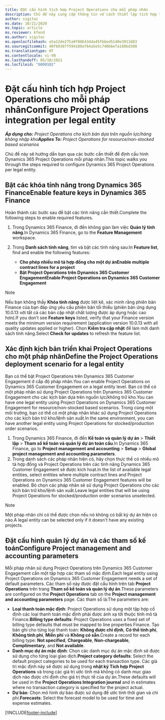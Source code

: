 ```yaml
---
title: Đặt cấu hình tích hợp Project Operations cho mỗi pháp nhân
description: Chủ đề này cung cấp thông tin về cách thiết lập tích hợp theo pháp nhân trong Project Operations.
author: sigitac
ms.date: 10/21/2020
ms.topic: article
ms.reviewer: kfend
ms.author: sigitac
ms.openlocfilehash: e5a12de275a9f886434da45fbbed5140e3913d83
ms.sourcegitcommit: 40f68387f594180af64a5e5c748b6efa188bd300
ms.translationtype: HT
ms.contentlocale: vi-VN
ms.lasthandoff: 05/10/2021
ms.locfileid: "6000102"
---
```

# <a name="configure-project-operations-integration-per-legal-entity"></a><span data-ttu-id="e2933-103">Đặt cấu hình tích hợp Project Operations cho mỗi pháp nhân</span><span class="sxs-lookup"><span data-stu-id="e2933-103">Configure Project Operations integration per legal entity</span></span> 

<span data-ttu-id="e2933-104">_**Áp dụng cho:** Project Operations cho kịch bản dựa trên nguồn lực/hàng không nhập kho_</span><span class="sxs-lookup"><span data-stu-id="e2933-104">_**Applies To:** Project Operations for resource/non-stocked based scenarios_</span></span>

<span data-ttu-id="e2933-105">Chủ đề này sẽ hướng dẫn bạn qua các bước cần thiết để định cấu hình Dynamics 365 Project Operations mỗi pháp nhân.</span><span class="sxs-lookup"><span data-stu-id="e2933-105">This topic walks you through the steps required to configure Dynamics 365 Project Operations per legal entity.</span></span>

## <a name="enable-feature-keys-in-dynamics-365-finance"></a><span data-ttu-id="e2933-106">Bật các khóa tính năng trong Dynamics 365 Finance</span><span class="sxs-lookup"><span data-stu-id="e2933-106">Enable feature keys in Dynamics 365 Finance</span></span>

<span data-ttu-id="e2933-107">Hoàn thành các bước sau để bật các tính năng cần thiết.</span><span class="sxs-lookup"><span data-stu-id="e2933-107">Complete the following steps to enable required features.</span></span>

1. <span data-ttu-id="e2933-108">Trong Dynamics 365 Finance, đi đến không gian làm việc **Quản lý tính năng**.</span><span class="sxs-lookup"><span data-stu-id="e2933-108">In Dynamics 365 Finance, go to the **Feature Management** workspace.</span></span>
2. <span data-ttu-id="e2933-109">Trong **Danh sách tính năng**, tìm và bật các tính năng sau:</span><span class="sxs-lookup"><span data-stu-id="e2933-109">In **Feature list**, find and enable the following features:</span></span>
  
    - <span data-ttu-id="e2933-110">**Cho phép nhiều mô tả hợp đồng cho một dự án**</span><span class="sxs-lookup"><span data-stu-id="e2933-110">**Enable multiple contract lines for a project**</span></span>
    - <span data-ttu-id="e2933-111">**Bật Project Operations trên Dynamics 365 Customer Engagement**</span><span class="sxs-lookup"><span data-stu-id="e2933-111">**Enable Project Operations on Dynamics 365 Customer Engagement**</span></span>

> [!NOTE]
> <span data-ttu-id="e2933-112">Nếu bạn không thấy **Khóa tính năng** được liệt kê, xác minh rằng phiên bản Finance của bạn đáp ứng yêu cầu phiên bản tối thiểu (phiên bản ứng dụng 10.0.13 với tất cả các bản cập nhật chất lượng được áp dụng hoặc cao hơn).</span><span class="sxs-lookup"><span data-stu-id="e2933-112">If you don't see **Feature keys** listed, verify that your Finance version meets the minimum version requirement (application version 10.0.13 with all quality updates applied or higher).</span></span> <span data-ttu-id="e2933-113">Chọn **Kiểm tra cập nhật** để làm mới danh sách tính năng.</span><span class="sxs-lookup"><span data-stu-id="e2933-113">Select **Check for updates** to refresh the feature list.</span></span>

## <a name="define-the-project-operations-deployment-scenario-for-a-legal-entity"></a><span data-ttu-id="e2933-114">Xác định kịch bản triển khai Project Operations cho một pháp nhân</span><span class="sxs-lookup"><span data-stu-id="e2933-114">Define the Project Operations deployment scenario for a legal entity</span></span>

<span data-ttu-id="e2933-115">Bạn có thể bật Project Operations trên Dynamics 365 Customer Engagement ở cấp độ pháp nhân.</span><span class="sxs-lookup"><span data-stu-id="e2933-115">You can enable Project Operations on Dynamics 365 Customer Engagement on a legal entity level.</span></span> <span data-ttu-id="e2933-116">Bạn có thể có một pháp nhân sử dụng Project Operations trên Dynamics 365 Customer Engagement cho các kịch bản dựa trên nguồn lực/không trữ kho.</span><span class="sxs-lookup"><span data-stu-id="e2933-116">You can have one legal entity using Project Operations on Dynamics 365 Customer Engagement for resource/non-stocked based scenarios.</span></span> <span data-ttu-id="e2933-117">Trong cùng một môi trường, bạn có thể có một pháp nhân khác sử dụng Project Operations cho các kịch bản trữ kho/lệnh sản xuất.</span><span class="sxs-lookup"><span data-stu-id="e2933-117">In the same environment, you can have another legal entity using Project Operations for stocked/production order scenarios.</span></span>

1. <span data-ttu-id="e2933-118">Trong Dynamics 365 Finance, đi đến **Kế toán và quản lý dự án** > **Thiết lập** > **Tham số kế toán và quản lý dự án toàn cầu**.</span><span class="sxs-lookup"><span data-stu-id="e2933-118">In Dynamics 365 Finance, go to **Project management and accounting** > **Setup** > **Global project management and accounting parameters**.</span></span>
2. <span data-ttu-id="e2933-119">Trong danh sách các pháp nhân hiện có, hãy chọn thực thể có nhiều mô tả hợp đồng và Project Operations trên các tính năng Dynamics 365 Customer Engagement sẽ được kích hoạt.</span><span class="sxs-lookup"><span data-stu-id="e2933-119">In the list of available legal entities, select entities where multiple contract lines and Project Operations on Dynamics 365 Customer Engagement features will be enabled.</span></span> <span data-ttu-id="e2933-120">Bỏ chọn các pháp nhân sẽ sử dụng Project Operations cho các kịch bản trữ kho/lệnh sản xuất.</span><span class="sxs-lookup"><span data-stu-id="e2933-120">Leave legal entities that will be using Project Operations for stocked/production order scenarios unselected.</span></span>

> [!NOTE]
> <span data-ttu-id="e2933-121">Một pháp nhân chỉ có thể được chọn nếu nó không có bất kỳ dự án hiện có nào.</span><span class="sxs-lookup"><span data-stu-id="e2933-121">A legal entity can be selected only if it doesn't have any existing projects.</span></span>

## <a name="configure-project-management-and-accounting-parameters"></a><span data-ttu-id="e2933-122">Đặt cấu hình quản lý dự án và các tham số kế toán</span><span class="sxs-lookup"><span data-stu-id="e2933-122">Configure Project management and accounting parameters</span></span>

<span data-ttu-id="e2933-123">Mỗi pháp nhân sử dụng Project Operations trên Dynamics 365 Customer Engagement cần một tập hợp các tham số mặc định.</span><span class="sxs-lookup"><span data-stu-id="e2933-123">Each legal entity using Project Operations on Dynamics 365 Customer Engagement needs a set of default parameters.</span></span> <span data-ttu-id="e2933-124">Các tham số này được đặt cấu hình trên tab **Project Operations** trên trang **Tham số kế toán và quản lý dự án**.</span><span class="sxs-lookup"><span data-stu-id="e2933-124">These parameters are configured on the **Project Operations** tab on the **Project management and accounting parameters** page.</span></span> <span data-ttu-id="e2933-125">Các tham số là:</span><span class="sxs-lookup"><span data-stu-id="e2933-125">The parameters are:</span></span>

  - <span data-ttu-id="e2933-126">**Loại thanh toán mặc định**: Project Operations sử dụng một tập hợp cố định các loại thanh toán mặc định phải được ánh xạ tới thuộc tính mô tả Finance.</span><span class="sxs-lookup"><span data-stu-id="e2933-126">**Billing type defaults**: Project Operations uses a fixed set of billing type defaults that must be mapped to line properties Finance.</span></span> <span data-ttu-id="e2933-127">Tạo bản ghi cho từng loại thanh toán: **Không được chỉ định**, **Có thể tính phí**, **Không tính phí**, **Miễn phí** và **Không có sẵn**.</span><span class="sxs-lookup"><span data-stu-id="e2933-127">Create a record for each billing type: **Not specified**, **Chargeable**, **Non-chargeable**, **Complimentary**, and **Not available**.</span></span>
  - <span data-ttu-id="e2933-128">**Danh mục dự án mặc định**: Chọn các danh mục dự án mặc định sẽ được sử dụng cho từng loại giao dịch.</span><span class="sxs-lookup"><span data-stu-id="e2933-128">**Project category defaults**: Select the default project categories to be used for each transaction type.</span></span> <span data-ttu-id="e2933-129">Các giá trị mặc định này sẽ được sử dụng trong **nhật ký Tích hợp Project Operations** và trong các giá trị ước tính mà không có danh mục giao dịch nào được chỉ định cho giá trị thực tế của dự án.</span><span class="sxs-lookup"><span data-stu-id="e2933-129">These defaults will be used in the **Project Operations Integration journal** and in estimates where no transaction category is specified for the project actual.</span></span>
  - <span data-ttu-id="e2933-130">**Dự báo**: Chọn mô hình dự báo được sử dụng để ước tính thời gian và chi phí.</span><span class="sxs-lookup"><span data-stu-id="e2933-130">**Forecasts**: Select the forecast model to be used for time and expense estimates.</span></span>


[!INCLUDE[footer-include](../includes/footer-banner.md)]